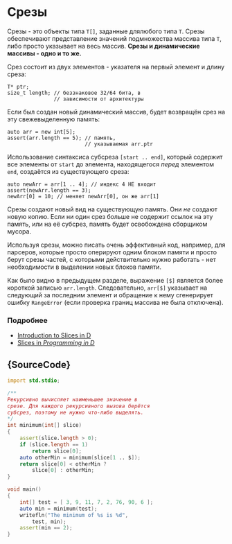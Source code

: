 # Срезы

Срезы - это объекты типа `T[]`, заданные длялюбого типа `T`. Срезы обеспечивают
представление значений подмножества массива типа `T`, либо просто указывает на
весь массив. **Срезы и динамические массивы - одно и то же.**

Срез состоит из двух элементов - указателя на первый элемент и длину среза:

    T* ptr;
    size_t length; // беззнаковое 32/64 бита, в
                   // зависимости от архитектуры

Если был создан новый динамический массив, будет возвращён срез  на эту
свежевыделенную память:

    auto arr = new int[5];
    assert(arr.length == 5); // память,
                             // указываемая arr.ptr

Использование синтаксиса субсреза `[start .. end]`, который содержит все
элементы от `start` до элемента, находящегося _перед_ элементом `end`, создаётся
из существующего среза:

    auto newArr = arr[1 .. 4]; // индекс 4 НЕ входит
    assert(newArr.length == 3);
    newArr[0] = 10; // меняет newArr[0], он же arr[1]

Срезы создают новый вид на существующую память. Они *не* создают новую копию.
Если ни один срез больше не содержит ссылок на эту память, или на её субсрез,
память будет освобождена сборщиком мусора.

Используя срезы, можно писать очень эффективный код, например, для парсеров,
которые просто оперируют одним блоком памяти и просто берут срезы частей, с
которыми действительно нужно работать - нет необходимости в выделении новых
блоков памяти.

Как было видно в предыдущем разделе, выражение `[$]` является более короткой
записью `arr.length`. Следовательно, `arr[$]` указывает на следующий за
последним элемент и обращение к нему сгенерирует ошибку `RangeError` (если
проверка границ массива не была отключена).

### Подробнее

- [Introduction to Slices in D](http://dlang.org/d-array-article.html)
- [Slices in _Programming in D_](http://ddili.org/ders/d.en/slices.html)

## {SourceCode}

```d
import std.stdio;

/**
Рекурсивно вычисляет наименьшее значение в
срезе. Для каждого рекурсивного вызова берётся
субсрез, поэтому не нужно что-либо выделять.
*/
int minimum(int[] slice)
{
    assert(slice.length > 0);
    if (slice.length == 1)
        return slice[0];
    auto otherMin = minimum(slice[1 .. $]);
    return slice[0] < otherMin ?
        slice[0] : otherMin;
}

void main()
{
    int[] test = [ 3, 9, 11, 7, 2, 76, 90, 6 ];
    auto min = minimum(test);
    writefln("The minimum of %s is %d",
        test, min);
    assert(min == 2);
}
```
